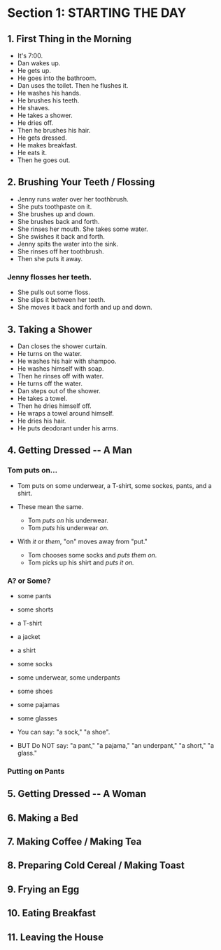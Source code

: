 # Section 1: STARTING THE DAY

## 1. First Thing in the Morning

- It's 7:00.
- Dan wakes up.
- He gets up.
- He goes into the bathroom.
- Dan uses the toilet. Then he flushes it.
- He washes his hands.
- He brushes his teeth.
- He shaves.
- He takes a shower.
- He dries off.
- Then he brushes his hair.
- He gets dressed.
- He makes breakfast.
- He eats it.
- Then he goes out.

## 2. Brushing Your Teeth / Flossing

- Jenny runs water over her toothbrush.
- She puts toothpaste on it.
- She brushes up and down.
- She brushes back and forth.
- She rinses her mouth. She takes some water.
- She swishes it back and forth.
- Jenny spits the water into the sink.
- She rinses off her toothbrush.
- Then she puts it away.

### Jenny flosses her teeth.
- She pulls out some floss.
- She slips it between her teeth.
- She moves it back and forth and up and down.

## 3. Taking a Shower

- Dan closes the shower curtain.
- He turns on the water.
- He washes his hair with shampoo.
- He washes himself with soap.
- Then he rinses off with water.
- He turns off the water.
- Dan steps out of the shower.
- He takes a towel.
- Then he dries himself off.
- He wraps a towel around himself.
- He dries his hair.
- He puts deodorant under his arms.

## 4. Getting Dressed -- A Man

### Tom puts on...

- Tom puts on some underwear, a T-shirt, some sockes, pants, and a shirt.

- These mean the same.
  - Tom _puts on_ his underwear.
  - Tom _puts_ his underwear _on._

- With _it_ or _them_, "on" moves away from "put."
  - Tom chooses some socks and _puts them on._
  - Tom picks up his shirt and _puts it on._

### A? or Some?

- some pants
- some shorts
- a T-shirt
- a jacket
- a shirt
- some socks
- some underwear, some underpants
- some shoes
- some pajamas
- some glasses

- You can say: "a sock," "a shoe".
- BUT Do NOT say: "a pant," "a pajama," "an underpant," "a short," "a glass."

### Putting on Pants

## 5. Getting Dressed -- A Woman
## 6. Making a Bed
## 7. Making Coffee / Making Tea
## 8. Preparing Cold Cereal / Making Toast
## 9. Frying an Egg
## 10. Eating Breakfast
## 11. Leaving the House


